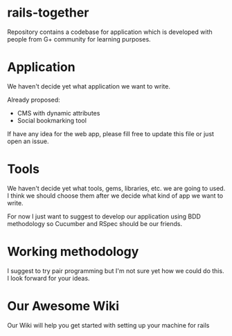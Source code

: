 rails-together
===============

Repository contains a codebase for application which is developed with people from G+ community for learning purposes.

Application
===========

We haven't decide yet what application we want to write.

Already proposed:
+ CMS with dynamic attributes
+ Social bookmarking tool

If have any idea for the web app, please fill free to update this file or just open an issue.

Tools
=====

We haven't decide yet what tools, gems, libraries, etc. we are going to used. I think we should choose them after we decide what kind of app we want to write.

For now I just want to suggest to develop our application using BDD methodology so Cucumber and RSpec should be our friends.

Working methodology
===================

I suggest to try pair programming but I'm not sure yet how we could do this. I look forward for your ideas.

Our Awesome Wiki
================

Our Wiki will help you get started with setting up your machine for rails